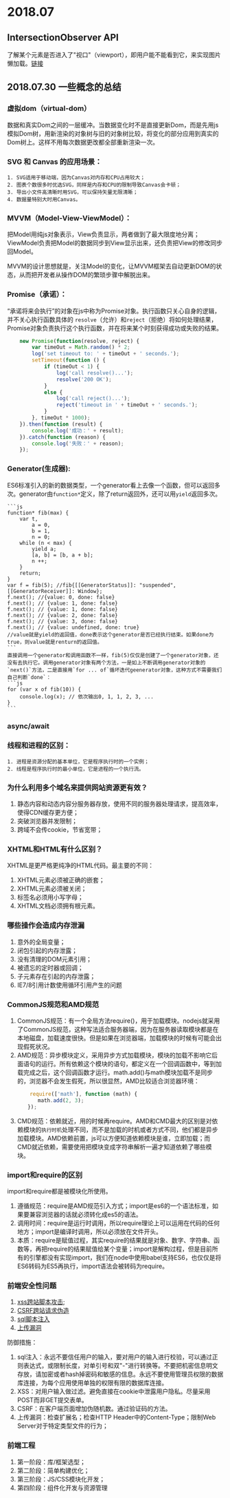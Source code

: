 # 2018.07

## IntersectionObserver API

了解某个元素是否进入了"视口"（viewport），即用户能不能看到它，来实现图片懒加载。[链接](http://www.ruanyifeng.com/blog/2016/11/intersectionobserver_api.html)

## 2018.07.30 一些概念的总结

### 虚拟dom（virtual-dom）

数据和真实Dom之间的一层缓冲。当数据变化时不是直接更新Dom，而是先用js模拟Dom树，用新渲染的对象树与旧的对象树比较，将变化的部分应用到真实的Dom树上。这样不用每次数据更改都全部重新渲染一次。

### SVG 和 Canvas 的应用场景：

    1. SVG适用于移动端，因为Canvas对内存和CPU占用较大；
    2. 图表个数很多时优选SVG，同样是内存和CPU的限制导致Canvas会卡顿；
    3. 导出小文件高清晰时用SVG，可以保持矢量无限清晰；
    4. 数据量特别大时用Canvas。

### MVVM（Model-View-ViewModel）：

把Model用纯js对象表示，View负责显示，两者做到了最大限度地分离；ViewModel负责把Model的数据同步到View显示出来，还负责把View的修改同步回Model。

MVVM的设计思想就是，关注Model的变化，让MVVM框架去自动更新DOM的状态，从而把开发者从操作DOM的繁琐步骤中解脱出来。

### Promise（承诺）：

“承诺将来会执行”的对象在js中称为Promise对象。执行函数只关心自身的逻辑，并不关心执行函数具体的 `resolve`（允许）和`reject`（拒绝）将如何处理结果，Promise对象负责执行这个执行函数，并在将来某个时刻获得成功或失败的结果。

```js
    new Promise(function(resolve, reject) {
        var timeOut = Math.random() * 2;
        log('set timeout to: ' + timeOut + ' seconds.');
        setTimeout(function () {
            if (timeOut < 1) {
                log('call resolve()...');
                resolve('200 OK');
            }
            else {
                log('call reject()...');
                reject('timeout in ' + timeOut + ' seconds.');
            }
        }, timeOut * 1000);
    }).then(function (result) {
        console.log('成功：' + result);
    }).catch(function (reason) {
        console.log('失败：' + reason);
    });
```

### Generator(生成器):

ES6标准引入的新的数据类型，一个generator看上去像一个函数，但可以返回多次。generator由`function*`定义，除了return返回外，还可以用`yield`返回多次。

    ```js
    function* fib(max) {
        var t,
            a = 0,
            b = 1,
            n = 0;
        while (n < max) {
            yield a;
            [a, b] = [b, a + b];
            n ++;
        }
        return;
    }
    var f = fib(5); //fib{[[GeneratorStatus]]: "suspended", [[GeneratorReceiver]]: Window};
    f.next(); //{value: 0, done: false}
    f.next(); // {value: 1, done: false}
    f.next(); // {value: 1, done: false}
    f.next(); // {value: 2, done: false}
    f.next(); // {value: 3, done: false}
    f.next(); // {value: undefined, done: true}
    //value就是yield的返回值，done表示这个generator是否已经执行结束。如果done为true，则value就是renturn的返回值。
    ```
    直接调用一个generator和调用函数不一样，fib(5)仅仅是创建了一个generator对象，还没有去执行它。调用generator对象有两个方法，一是如上不断调用generator对象的`next()`方法，二是直接用`for ... of`循坏迭代geenerator对象，这种方式不需要我们自己判断`done`：
    ```js
    for (var x of fib(10)) {
        console.log(x); // 依次输出0, 1, 1, 2, 3, ...
    }
    ```

### async/await

### 线程和进程的区别：

    1. 进程是资源分配的基本单位，它是程序执行时的一个实例；
    2. 线程是程序执行时的最小单位，它是进程的一个执行流。

### 为什么利用多个域名来提供网站资源更有效？

1. 静态内容和动态内容分服务器存放，使用不同的服务器处理请求，提高效率，使得CDN缓存更方便；
2. 突破浏览器并发限制；
3. 跨域不会传cookie，节省宽带；

### XHTML和HTML有什么区别？

XHTML是更严格更纯净的HTML代码。最主要的不同：

1. XHTML元素必须被正确的嵌套；
2. XHTML元素必须被关闭；
3. 标签名必须用小写字母；
4. XHTML文档必须拥有根元素。

### 哪些操作会造成内存泄漏

1. 意外的全局变量；
2. 闭包引起的内存泄露；
3. 没有清理的DOM元素引用；
4. 被遗忘的定时器或回调；
5. 子元素存在引起的内存泄露；
6. IE7/8引用计数使用循环引用产生的问题

### CommonJS规范和AMD规范

1. CommonJS规范：有一个全局方法require()，用于加载模块。nodejs就采用了CommonJS规范，这种写法适合服务器端，因为在服务器读取模块都是在本地磁盘，加载速度很快。但是如果在浏览器端，加载模块的时候有可能会出现假死状况。
2. AMD规范：异步模块定义，采用异步方式加载模块，模块的加载不影响它后面语句的运行。所有依赖这个模块的语句，都定义在一个回调函数中，等到加载完成之后，这个回调函数才运行。math.add()与math模块加载不是同步的，浏览器不会发生假死，所以很显然，AMD比较适合浏览器环境：
    ```js
        require(['math'], function (math) {
    　　　　math.add(2, 3);
    　　});
    ```
3. CMD规范：依赖就近，用的时候再require。AMD和CMD最大的区别是对依赖模块的`执行时机`处理不同，而不是加载的时机或者方式不同，他们都是异步加载模块。AMD依赖前置，js可以方便知道依赖模块是谁，立即加载；而CMD就近依赖，需要使用把模块变成字符串解析一遍才知道依赖了哪些模块。

### import和require的区别

import和require都是被模块化所使用。

1. 遵循规范：require是AMD规范引入方式；import是es6的一个语法标准，如果要兼容浏览器的话就必须转化成es5的语法。
2. 调用时间：require是运行时调用，所以require理论上可以运用在代码的任何地方；import是编译时调用，所以必须放在文件开头。
3. 本质：require是赋值过程，其实require的结果就是对象、数字、字符串、函数等，再把require的结果赋值给某个变量；import是解构过程，但是目前所有的引擎都没有实现import，我们在node中使用babel支持ES6，也仅仅是将ES6转码为ES5再执行，import语法会被转码为require。

### 前端安全性问题

1. [xss跨站脚本攻击](https://www.cnblogs.com/phpstudy2015-6/p/6767032.html);
2. [CSRF跨站请求伪造](https://www.cnblogs.com/Erik_Xu/p/5481441.html)
3. [sql脚本注入](https://www.cnblogs.com/sdya/p/4568548.html)
4. [上传漏洞](http://www.freebuf.com/vuls/128846.html)

防御措施：

1. sql注入：永远不要信任用户的输入，要对用户的输入进行校验，可以通过正则表达式，或限制长度，对单引号和双"-"进行转换等。不要把机密信息明文存放，请加密或者hash掉密码和敏感的信息。永远不要使用管理员权限的数据库连接，为每个应用使用单独的权限有限的数据库连接。
2. XSS：对用户输入做过滤。避免直接在cookie中泄露用户隐私。尽量采用POST而非GET提交表单。
3. CSRF：在客户端页面增加伪随机数。通过验证码的方法。
4. 上传漏洞：检查扩展名；检查HTTP Header中的Content-Type；限制Web Server对于特定类型文件的行为；

### 前端工程

1. 第一阶段：库/框架选型；
2. 第二阶段：简单构建优化；
3. 第三阶段：JS/CSS模块化开发；
4. 第四阶段：组件化开发与资源管理